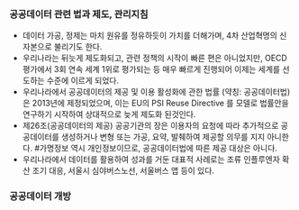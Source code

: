 ### 공공데이터 관련 법과 제도, 관리지침

- 데이터 가공, 정제는 마치 원유를 정유하듯이 가치를 더해가며, 4차 산업혁명의 신자본으로 불리기도 한다.
- 우리나라는 뒤늣게 제도화되고, 관련 정책의 시작이 빠른 편은 아니었지만, OECD 평가에서 3회 연속 세계 1위로 평가되는 등 매우 빠르게 진행되어 이제는 세계를 선도하는 수준에 이르게 되었다.
- 우리나라에서 공공데이터의 제공 및 이용 활성화에 관한 법률 (약칭: 공공데이터법)은 2013년에 제정되었으며, 이는 EU의 PSI Reuse Directive 를 모델로 법률안을 연구하기 시작하여 상대적으로 늦게 제도화 된것인다.
- 제26조(공공데이터의 제공) 공공기관의 장은 이용자의 요청에 따라 추가적으로 공공데이터를 생성하거나 변형 또는 가공, 요약, 발췌하여 제공할 의무를 지지 아니한다. #가명정보 역시 개인정보이므로, 공공데이터법에 따른 제공 대상은 아니다.
- 우리나라에서 데이터를 활용하여 성과를 거둔 대표적 사례로는 조류 인플루엔자 확산 조기 대응, 서울시 심야버스노선, 서울버스 앱 등이 있다.



### 공공데이터 개방
